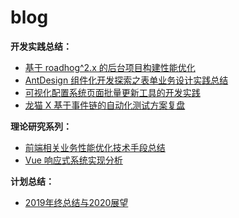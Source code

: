# blog

**开发实践总结：**

* [基于 roadhog^2.x 的后台项目构建性能优化](https://github.com/tsejx/blog/issues/1)
* [AntDesign 组件化开发探索之表单业务设计实践总结](https://github.com/tsejx/blog/issues/2)
* [可视化配置系统页面批量更新工具的开发实践](https://github.com/tsejx/blog/issues/5)
* [龙猫 X 基于事件链的自动化测试方案复盘](https://github.com/tsejx/blog/issues/7)

**理论研究系列：**

* [前端相关业务性能优化技术手段总结](https://github.com/tsejx/blog/issues/3)
* [Vue 响应式系统实现分析](https://github.com/tsejx/blog/issues/4)

**计划总结：**
* [2019年终总结与2020展望](https://github.com/tsejx/blog/issues/6)
